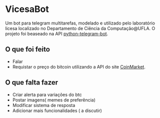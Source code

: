 # VicesaBot

Um bot para telegram multitarefas, modelado e utilizado pelo laboratório licesa localizado no Departamento de Ciência da Computação@UFLA. O projeto foi beaseado na API [python-telegram-bot](https://github.com/python-telegram-bot/python-telegram-bot).

## **O que foi feito** 
- Falar
- Requistar o preço do bitcoin utilizando a API do site [CoinMarket](coinmarketcap.com).

## **O que falta fazer**

- Criar alerta para variações do btc
- Postar imagens( memes de preferência) 
- Modificar sistema de resposta
- Adicionar mais funcionalidades ( a discutir)
